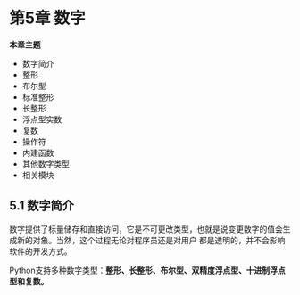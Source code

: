 # 第5章 数字

<b>本章主题</b>

* 数字简介
* 整形
* 布尔型
* 标准整形
* 长整形
* 浮点型实数
* 复数
* 操作符
* 内建函数
* 其他数字类型
* 相关模块

## 5.1 数字简介

数字提供了标量储存和直接访问，它是不可更改类型，也就是说变更数字的值会生成新的对象。当然，这个过程无论对程序员还是对用户
都是透明的，并不会影响软件的开发方式。

Python支持多种数字类型：<b>整形、长整形、布尔型、双精度浮点型、十进制浮点型和复数。</b>


